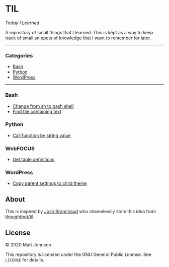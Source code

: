 # TIL
*Today I Learned*

A repository of small things that I learned. This is kept as a way to keep track of small snippets of knowledge that I want to remember for later.

---

### Categories

* [Bash](#bash)
* [Python](#python)
* [WordPress](#wordpress)
---

### Bash
- [Change from sh to bash shell](bash/change-from-sh-to-bash.md)
- [Find file containing text](bash/find-file-containing-text.md)

### Python
- [Call function by string value](python/call-function-by-string-value.md)

### WebFOCUS 
- [Get table definitions](webfocus/get-table-definitions.md)

### WordPress
- [Copy parent settings to child theme](wordpress/copy-parent-settings-to-child-theme.md)

## About

This is inspired by [Josh Branchaud](https://github.com/jbranchaud/til) who shamelessly stole this idea from [thoughtbot/til](https://github.com/thoughtbot/til).

## License

&copy; 2020 Matt Johnson

This repository is licensed under the GNU General Public License. See `LICENSE` for details.
